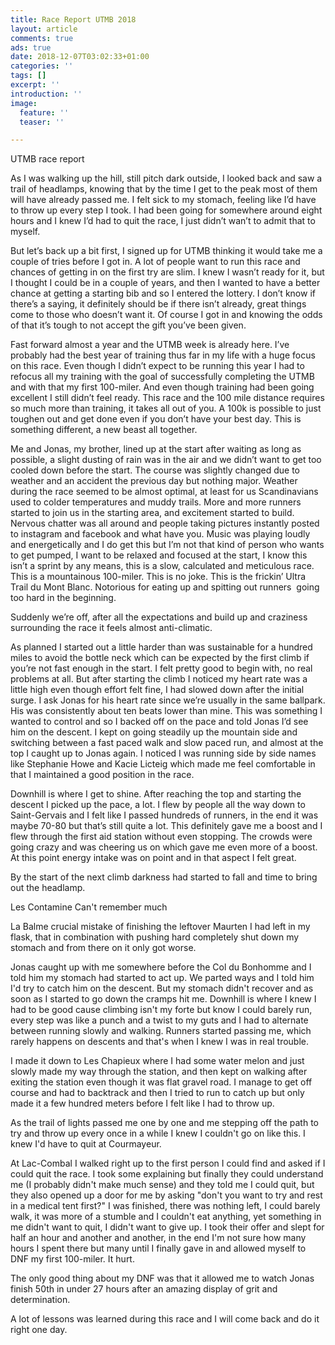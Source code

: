 ```yaml
---
title: Race Report UTMB 2018
layout: article
comments: true
ads: true
date: 2018-12-07T03:02:33+01:00
categories: ''
tags: []
excerpt: ''
introduction: ''
image:
  feature: ''
  teaser: ''

---
```

UTMB race report

As I was walking up the hill, still pitch dark outside, I looked back and saw a trail of headlamps, knowing that by the time I get to the peak most of them will have already passed me. I felt sick to my stomach, feeling like I’d have to throw up every step I took. I had been going for somewhere around eight hours and I knew I’d had to quit the race, I just didn’t wan’t to admit that to myself.

But let’s back up a bit first, I signed up for UTMB thinking it would take me a couple of tries before I got in. A lot of people want to run this race and chances of getting in on the first try are slim. I knew I wasn’t ready for it, but I thought I could be in a couple of years, and then I wanted to have a better chance at getting a starting bib and so I entered the lottery. I don’t know if there’s a saying, it definitely should be if there isn’t already, great things come to those who doesn’t want it. Of course I got in and knowing the odds of that it’s tough to not accept the gift you’ve been given.

Fast forward almost a year and the UTMB week is already here. I’ve probably had the best year of training thus far in my life with a huge focus on this race. Even though I didn’t expect to be running this year I had to refocus all my training with the goal of successfully completing the UTMB and with that my first 100-miler. And even though training had been going excellent I still didn’t feel ready. This race and the 100 mile distance requires so much more than training, it takes all out of you. A 100k is possible to just toughen out and get done even if you don’t have your best day. This is something different, a new beast all together.

Me and Jonas, my brother, lined up at the start after waiting as long as possible, a slight dusting of rain was in the air and we didn’t want to get too cooled down before the start. The course was slightly changed due to weather and an accident the previous day but nothing major. Weather during the race seemed to be almost optimal, at least for us Scandinavians used to colder temperatures and muddy trails. More and more runners started to join us in the starting area, and excitement started to build. Nervous chatter was all around and people taking pictures instantly posted to instagram and facebook and what have you. Music was playing loudly and energetically and I do get this but I’m not that kind of person who wants to get pumped, I want to be relaxed and focused at the start, I know this isn’t a sprint by any means, this is a slow, calculated and meticulous race. This is a mountainous 100-miler. This is no joke. This is the frickin’ Ultra Trail du Mont Blanc. Notorious for eating up and spitting out runners  going too hard in the beginning.

Suddenly we’re off, after all the expectations and build up and craziness surrounding the race it feels almost anti-climatic.

As planned I started out a little harder than was sustainable for a hundred miles to avoid the bottle neck which can be expected by the first climb if you’re not fast enough in the start. I felt pretty good to begin with, no real problems at all. But after starting the climb I noticed my heart rate was a little high even though effort felt fine, I had slowed down after the initial surge. I ask Jonas for his heart rate since we’re usually in the same ballpark. His was consistently about ten beats lower than mine. This was something I wanted to control and so I backed off on the pace and told Jonas I’d see him on the descent. I kept on going steadily up the mountain side and switching between a fast paced walk and slow paced run, and almost at the top I caught up to Jonas again. I noticed I was running side by side names like Stephanie Howe and Kacie Licteig which made me feel comfortable in that I maintained a good position in the race.

Downhill is where I get to shine. After reaching the top and starting the descent I picked up the pace, a lot. I flew by people all the way down to Saint-Gervais and I felt like I passed hundreds of runners, in the end it was maybe 70-80 but that’s still quite a lot. This definitely gave me a boost and I flew through the first aid station without even stopping. The crowds were going crazy and was cheering us on which gave me even more of a boost. At this point energy intake was on point and in that aspect I felt great.

By the start of the next climb darkness had started to fall and time to bring out the headlamp. 

Les Contamine Can't remember much

La Balme crucial mistake of finishing the leftover Maurten I had left in my flask, that in combination with pushing hard completely shut down my stomach and from there on it only got worse.

Jonas caught up with me somewhere before the Col du Bonhomme and I told him my stomach had started to act up. We parted ways and I told him I'd try to catch him on the descent. But my stomach didn't recover and as soon as I started to go down the cramps hit me. Downhill is where I knew I had to be good cause climbing isn't my forte but know I could barely run, every step was like a punch and a twist to my guts and I had to alternate between running slowly and walking. Runners started passing me, which rarely happens on descents and that's when I knew I was in real trouble.

I made it down to Les Chapieux where I had some water melon and just slowly made my way through the station, and then kept on walking after exiting the station even though it was flat gravel road. I manage to get off course and had to backtrack and then I tried to run to catch up but only made it a few hundred meters before I felt like I had to throw up.

As the trail of lights passed me one by one and me stepping off the path to try and throw up every once in a while I knew I couldn't go on like this. I knew I'd have to quit at Courmayeur.

At Lac-Combal I walked right up to the first person I could find and asked if I could quit the race. I took some explaining but finally they could understand me (I probably didn't make much sense) and they told me I could quit, but they also opened up a door for me by asking "don't you want to try and rest in a medical tent first?" I was finished, there was nothing left, I could barely walk, it was more of a stumble and I couldn't eat anything, yet something in me didn't want to quit, I didn't want to give up. I took their offer and slept for half an hour and another and another, in the end I'm not sure how many hours I spent there but many until I finally gave in and allowed myself to DNF my first 100-miler. It hurt.

The only good thing about my DNF was that it allowed me to watch Jonas finish 50th in under 27 hours after an amazing display of grit and determination.

A lot of lessons was learned during this race and I will come back and do it right one day.